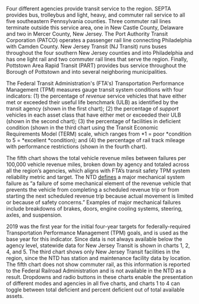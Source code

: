 Four different agencies provide transit service to the region. SEPTA provides bus, trolleybus and light, heavy, and commuter rail service to all five southeastern Pennsylvania counties. Three commuter rail lines terminate outside this service area, one in New Castle County, Delaware and two in Mercer County, New Jersey. The Port Authority Transit Corporation (PATCO) operates a passenger rail line connecting Philadelphia with Camden County. New Jersey Transit (NJ Transit) runs buses throughout the four southern New Jersey counties and into Philadelphia and has one light rail and two commuter rail lines that serve the region. Finally, Pottstown Area Rapid Transit (PART) provides bus service throughout the Borough of Pottstown and into several neighboring municipalities.

The Federal Transit Administration's (FTA's) Transportation Performance Management (TPM) measures gauge transit system conditions with four indicators: (1) the percentage of *revenue* service vehicles that have either met or exceeded their useful life benchmark (ULB) as identified by the transit agency (shown in the first chart); (2) the percentage of *support* vehicles in each asset class that have either met or exceeded their ULB (shown in the second chart); (3) the percentage of facilities in deficient condition (shown in the third chart using the Transit Economic Requirements Model (TERM) scale, which ranges from *1 = poor *condition to 5 = *excellent *condition); and (4) the percentage of rail track mileage with performance restrictions (shown in the fourth chart). 

The fifth chart shows the total vehicle revenue miles between failures per 100,000 vehicle revenue miles, broken down by agency and totaled across all the region’s agencies, which aligns with FTA’s transit safety TPM system reliability metric and target. The NTD [defines](https://www.transit.dot.gov/sites/fta.dot.gov/files/2020-08/SafetyPerformanceTargetFactSheet_20200814.pdf) a major mechanical system failure as “a failure of some mechanical element of the revenue vehicle that prevents the vehicle from completing a scheduled revenue trip or from starting the next scheduled revenue trip because actual movement is limited or because of safety concerns.” Examples of major mechanical failures include breakdowns of brakes, doors, engine cooling systems, steering, axles, and suspension.

2019 was the first year for the initial four-year targets for federally-required Transportation Performance Management (TPM) goals, and is used as the base year for this indicator. Since data is not always available below the agency level, statewide data for New Jersey Transit is shown in charts 1, 2, 4, and 5. The third chart shows only New Jersey Transit facilities in the region, since the NTD has station and maintenance facility data by location. The fifth chart does not show commuter rail, as this information is reported to the Federal Railroad Administration and is not available in the NTD as a result. Dropdowns and radio buttons in these charts enable the presentation of different modes and agencies in all five charts, and charts 1 to 4 can toggle between total deficient and percent deficient out of total available assets.